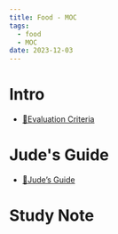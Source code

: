 ```yaml
---
title: Food - MOC
tags:
  - food
  - MOC
date: 2023-12-03
---
```

# Intro

* [💯Evaluation Criteria](food/intro/evaluation_criteria.md)
# Jude's Guide

* [🥐Jude’s Guide](https://pinkr1ver.notion.site/17d0f10938f8407cb50910d24b668655?v=870bd05876044fdb91308ffa13c7ff01&pvs=4)
# Study Note
